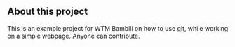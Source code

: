 ## About this project
This is an example project for WTM Bambili on how to use git, while working on a simple webpage.
Anyone can contribute.